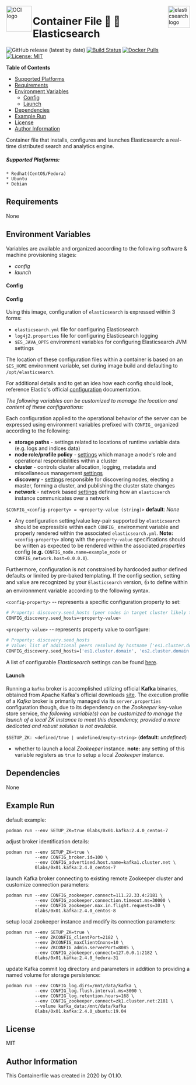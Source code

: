 <p><img src="https://avatars1.githubusercontent.com/u/12563465?s=200&v=4" alt="OCI logo" title="oci" align="left" height="70" /></p>
<p><img src="https://seeklogo.com/images/E/elasticsearch-logo-C75C4578EC-seeklogo.com.png" alt="elasticsearch logo" title="elasticsearch" align="right" height="60" /></p>

Container File :mag_right: :high_brightness: Elasticsearch
=========
![GitHub release (latest by date)](https://img.shields.io/github/v/release/0x0I/container-file-elasticsearch?color=yellow)
[![Build Status](https://travis-ci.org/0x0I/container-file-elasticsearch.svg?branch=master)](https://travis-ci.org/0x0I/container-file-elasticsearch)
[![Docker Pulls](https://img.shields.io/docker/pulls/0labs/0x01.elasticsearch?style=flat)](https://hub.docker.com/repository/docker/0labs/0x01.elasticsearch)
[![License: MIT](https://img.shields.io/badge/License-MIT-blueviolet.svg)](https://opensource.org/licenses/MIT)

**Table of Contents**
  - [Supported Platforms](#supported-platforms)
  - [Requirements](#requirements)
  - [Environment Variables](#environment-variables)
      - [Config](#config)
      - [Launch](#launch)
  - [Dependencies](#dependencies)
  - [Example Run](#example-run)
  - [License](#license)
  - [Author Information](#author-information)

Container file that installs, configures and launches Elasticsearch: a real-time distributed search and analytics engine.

##### Supported Platforms:
```
* Redhat(CentOS/Fedora)
* Ubuntu
* Debian
```

Requirements
------------

None

Environment Variables
--------------
Variables are available and organized according to the following software & machine provisioning stages:
* _config_
* _launch_

#### Config

#### Config

Using this image, configuration of `elasticsearch` is expressed within 3 forms:
- `elasticsearch.yml` file for configuring Elasticsearch
- `log4j2.properties` file for configuring Elasticsearch logging
- `$ES_JAVA_OPTS` environment variables for configuring Elasticsearch JVM settings

The location of these configuration files within a container is based on an `$ES_HOME` environment variable, set during image build and defaulting to `/opt/elasticsearch`.

For additional details and to get an idea how each config should look, reference Elastic's official [configuration](https://www.elastic.co/guide/en/elasticsearch/reference/current/settings.html) documentation.

_The following variables can be customized to manage the location and content of these configurations:_

Each configuration applied to the operational behavior of the server can be expressed using environment variables prefixed with `CONFIG_` organized according to the following:
* **storage paths** - settings related to locations of runtime variable data (e.g. logs and indices data)
* **node role/profile policy** - [settings](https://github.com/elastic/elasticsearch/blob/master/docs/reference/modules/node.asciidoc) which manage a node's role and operational responsibilities within a cluster
* **cluster** - controls cluster allocation, logging, metadata and miscellaneous management [settings](https://github.com/elastic/elasticsearch/blob/master/docs/reference/modules/cluster.asciidoc)
* **discovery** - [settings](https://github.com/elastic/elasticsearch/blob/master/docs/reference/modules/discovery.asciidoc) responsible for discovering nodes, electing a master, forming a cluster, and publishing the cluster state changes
* **network** - network based [settings](https://github.com/elastic/elasticsearch/blob/master/docs/reference/modules/network.asciidoc) defining how an `elasticserch` instance communicates over a network

`$CONFIG_<config-property> = <property-value (string)>` **default**: *None*

* Any configuration setting/value key-pair supported by `elasticsearch` should be expressible within each `CONFIG_` environment variable and properly rendered within the associated `elasticsearch.yml`. **Note:** `<config-property>` along with the `property-value` specifications should be written as expected to be rendered within the associated *properties* config (**e.g.** `CONFIG_node.name=example_node` or  `CONFIG_network.host=0.0.0.0`).

Furthermore, configuration is not constrained by hardcoded author defined defaults or limited by pre-baked templating. If the config section, setting and value are recognized by your `Elasticsearch` version, :thumbsup: to define within an environnment variable according to the following syntax.

  `<config-property>` -- represents a specific configuration property to set:

  ```bash
  # Property: discovery.seed_hosts (peer nodes in target cluster likely to be live and contactable for seeding the discovery process)
  CONFIG_discovery.seed_hosts=<property-value>
  ```

  `<property-value>` -- represents property value to configure:
  ```bash
  # Property: discovery.seed_hosts
  # Value: list of additional peers resolved by hostname ['es1.cluster.domain', 'es2.cluster.domain']
  CONFIG_discovery.seed_hosts=['es1.cluster.domain', 'es2.cluster.domain']
  ```

  A list of configurable *Elasticsearch* settings can be found [here](https://github.com/elastic/elasticsearch/tree/master/docs/reference).

#### Launch

Running a `kafka` broker is accomplished utilizing official **Kafka** binaries, obtained from Apache Kafka's official downloads [site](https://kafka.apache.org/downloads). The execution profile of a *Kafka* broker is primarily managed via its `server.properties` configuration though, due to its dependency on the *Zookeeper* key-value store service, _the following variable(s) can be customized to manage the launch of a local ZK instance to meet this dependency, provided a more dedicated and robust solution is not available._

`$SETUP_ZK: <defined/true | undefined/empty-string>` (**default**: *undefined*)
- whether to launch a local *Zookeeper* instance. **note:** any setting of this variable registers as `true` to setup a local *Zookeeper* instance.

Dependencies
------------

None

Example Run
----------------
default example:
```
podman run --env SETUP_ZK=true 0labs/0x01.kafka:2.4.0_centos-7
```

adjust broker identification details:
```
podman run --env SETUP_ZK=true \
           --env CONFIG_broker.id=100 \
           --env CONFIG_advertised.host.name=kafka1.cluster.net \
           0labs/0x01.kafka:2.4.0_centos-7
```

launch Kafka broker connecting to existing remote Zookeeper cluster and customize connection parameters:
```
podman run --env CONFIG_zookeeper.connect=111.22.33.4:2181 \
           --env CONFIG_zookeeper.connection.timeout.ms=30000 \
           --env CONFIG_zookeeper.max.in.flight.requests=30 \
           0labs/0x01.kafka:2.4.0_centos-8
```

setup local zookeeper instance and modify its connection parameters:
```
podman run --env SETUP_ZK=true \
           --env ZKCONFIG_clientPort=2182 \
           --env ZKCONFIG_maxClientCnxns=10 \
           --env ZKCONFIG_admin.serverPort=8085 \
           --env CONFIG_zookeeper.connect=127.0.0.1:2182 \
           0labs/0x01.kafka:2.4.0_fedora-31
```

update Kafka commit log directory and parameters in addition to providing a named volume for storage persistence:
```
podman run --env CONFIG_log.dirs=/mnt/data/kafka \
           --env CONFIG_log.flush.interval.ms=3000 \
           --env CONFIG_log.retention.hours=168 \
           --env CONFIG_zookeeper.connect=zk1.cluster.net:2181 \
           --volume kafka_data:/mnt/data/kafka
           0labs/0x01.kafka:2.4.0_ubuntu:19.04
```

License
-------

MIT

Author Information
------------------

This Containerfile was created in 2020 by O1.IO.
